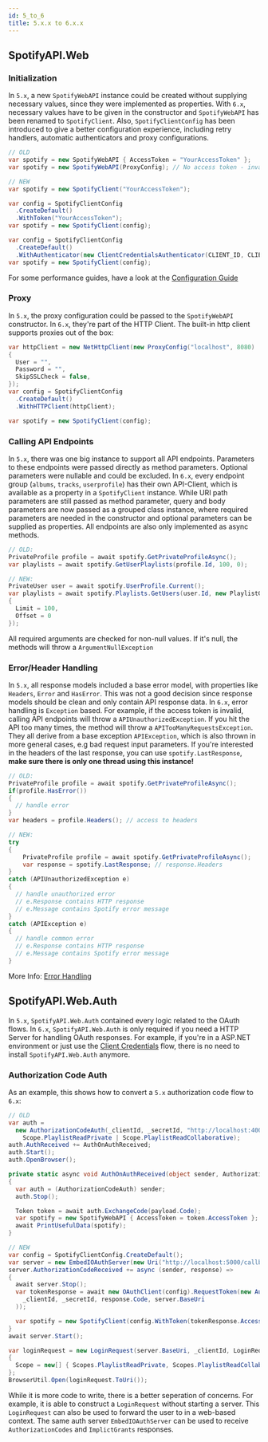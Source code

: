 ```yaml
---
id: 5_to_6
title: 5.x.x to 6.x.x
---
```


## SpotifyAPI.Web

### Initialization

In `5.x`, a new `SpotifyWebAPI` instance could be created without supplying necessary values, since they were implemented as properties. With `6.x`, necessary values have to be given in the constructor and `SpotifyWebAPI` has been renamed to `SpotifyClient`. Also, `SpotifyClientConfig` has been introduced to give a better configuration experience, including retry handlers, automatic authenticators and proxy configurations.

```csharp
// OLD
var spotify = new SpotifyWebAPI { AccessToken = "YourAccessToken" };
var spotify = new SpotifyWebAPI(ProxyConfig); // No access token - invalid

// NEW
var spotify = new SpotifyClient("YourAccessToken");

var config = SpotifyClientConfig
  .CreateDefault()
  .WithToken("YourAccessToken");
var spotify = new SpotifyClient(config);

var config = SpotifyClientConfig
  .CreateDefault()
  .WithAuthenticator(new ClientCredentialsAuthenticator(CLIENT_ID, CLIENT_SECRET)); // takes care of access tokens
var spotify = new SpotifyClient(config);
```

For some performance guides, have a look at the [Configuration Guide](./configuration.md)

### Proxy

In `5.x`, the proxy configuration could be passed to the `SpotifyWebAPI` constructor. In `6.x`, they're part of the HTTP Client. The built-in http client supports proxies out of the box:

```csharp
var httpClient = new NetHttpClient(new ProxyConfig("localhost", 8080)
{
  User = "",
  Password = "",
  SkipSSLCheck = false,
});
var config = SpotifyClientConfig
  .CreateDefault()
  .WithHTTPClient(httpClient);

var spotify = new SpotifyClient(config);
```

### Calling API Endpoints

In `5.x`, there was one big instance to support all API endpoints. Parameters to these endpoints were passed directly as method parameters. Optional parameters were nullable and could be excluded. In `6.x`, every endpoint group (`albums`, `tracks`, `userprofile`) has their own API-Client, which is available as a property in a `SpotifyClient` instance. While URI path parameters are still passed as method parameter, query and body parameters are now passed as a grouped class instance, where required parameters are needed in the constructor and optional parameters can be supplied as properties. All endpoints are also only implemented as async methods.

```csharp
// OLD:
PrivateProfile profile = await spotify.GetPrivateProfileAsync();
var playlists = await spotify.GetUserPlaylists(profile.Id, 100, 0);

// NEW:
PrivateUser user = await spotify.UserProfile.Current();
var playlists = await spotify.Playlists.GetUsers(user.Id, new PlaylistGetUsersRequest
{
  Limit = 100,
  Offset = 0
});
```

All required arguments are checked for non-null values. If it's null, the methods will throw a `ArgumentNullException`

### Error/Header Handling

In `5.x`, all response models included a base error model, with properties like `Headers`, `Error` and `HasError`. This was not a good decision since response models should be clean and only contain API response data. In `6.x`, error handling is `Exception` based. For example, if the access token is invalid, calling API endpoints will throw a `APIUnauthorizedException`. If you hit the API too many times, the method will throw a `APITooManyRequestsException`. They all derive from a base exception `APIException`, which is also thrown in more general cases, e.g bad request input parameters. If you're interested in the headers of the last response, you can use `spotify.LastResponse`, **make sure there is only one thread using this instance!**

```csharp
// OLD:
PrivateProfile profile = await spotify.GetPrivateProfileAsync();
if(profile.HasError())
{
  // handle error
}
var headers = profile.Headers(); // access to headers

// NEW:
try
{
    PrivateProfile profile = await spotify.GetPrivateProfileAsync();
    var response = spotify.LastResponse; // response.Headers
}
catch (APIUnauthorizedException e)
{
  // handle unauthorized error
  // e.Response contains HTTP response
  // e.Message contains Spotify error message
}
catch (APIException e)
{
  // handle common error
  // e.Response contains HTTP response
  // e.Message contains Spotify error message
}
```

More Info: [Error Handling](./error_handling)

## SpotifyAPI.Web.Auth

In `5.x`, `SpotifyAPI.Web.Auth` contained every logic related to the OAuth flows. In `6.x`, `SpotifyAPI.Web.Auth` is only required if you need a HTTP Server for handling OAuth responses. For example, if you're in a ASP.NET environment or just use the [Client Credentials](client_credentials) flow, there is no need to install `SpotifyAPI.Web.Auth` anymore.

### Authorization Code Auth

As an example, this shows how to convert a `5.x` authorization code flow to `6.x`:

```csharp
// OLD
var auth =
  new AuthorizationCodeAuth(_clientId, _secretId, "http://localhost:4002", "http://localhost:4002",
    Scope.PlaylistReadPrivate | Scope.PlaylistReadCollaborative);
auth.AuthReceived += AuthOnAuthReceived;
auth.Start();
auth.OpenBrowser();

private static async void AuthOnAuthReceived(object sender, AuthorizationCode payload)
{
  var auth = (AuthorizationCodeAuth) sender;
  auth.Stop();

  Token token = await auth.ExchangeCode(payload.Code);
  var spotify = new SpotifyWebAPI { AccessToken = token.AccessToken };
  await PrintUsefulData(spotify);
}

// NEW
var config = SpotifyClientConfig.CreateDefault();
var server = new EmbedIOAuthServer(new Uri("http://localhost:5000/callback"), 5000);
server.AuthorizationCodeReceived += async (sender, response) =>
{
  await server.Stop();
  var tokenResponse = await new OAuthClient(config).RequestToken(new AuthorizationCodeTokenRequest(
    _clientId, _secretId, response.Code, server.BaseUri
  ));

  var spotify = new SpotifyClient(config.WithToken(tokenResponse.AccessToken));
}
await server.Start();

var loginRequest = new LoginRequest(server.BaseUri, _clientId, LoginRequest.ResponseType.Code)
{
  Scope = new[] { Scopes.PlaylistReadPrivate, Scopes.PlaylistReadCollaborative }
};
BrowserUtil.Open(loginRequest.ToUri());
```

While it is more code to write, there is a better seperation of concerns. For example, it is able to construct a `LoginRequest` without starting a server. This `LoginRequest` can also be used to forward the user to in a web-based context. The same auth server `EmbedIOAuthServer` can be used to receive `AuthorizationCodes` and `ImplictGrants` responses.
